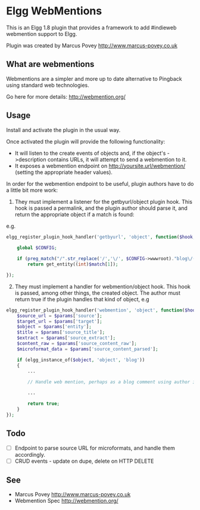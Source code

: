 Elgg WebMentions
================

This is an Elgg 1.8 plugin that provides a framework to add #indieweb webmention
support to Elgg.

Plugin was created by Marcus Povey <http://www.marcus-povey.co.uk>

What are webmentions
--------------------

Webmentions are a simpler and more up to date alternative to Pingback using standard
web technologies.

Go here for more details: http://webmention.org/

Usage
-----

Install and activate the plugin in the usual way.

Once activated the plugin will provide the following functionality:

* It will listen to the create events of objects and, if the object's ->description contains URLs, 
it will attempt to send a webmention to it.
* It exposes a webmention endpoint on http://yoursite.url/webmention/ (setting the appropriate header values). 

In order for the webmention endpoint to be useful, plugin authors have to do a little bit
more work:

1) They must implement a listener for the getbyurl/object plugin hook. This hook is passed a permalink, and
the plugin author should parse it, and return the appropriate object if a match is found:

e.g.

```php
elgg_register_plugin_hook_handler('getbyurl', 'object', function($hook, $type, $return, $params) {
    
    global $CONFIG;

    if (preg_match("/".str_replace('/','\/', $CONFIG->wwwroot)."blog\/([0-9]*)/", $params['url'], $match))
        return get_entity((int)$match[1]);

});
```

2) They must implement a handler for webmention/object hook. This hook is passed, among other things, the created object. 
The author must return true if the plugin handles that kind of object, e.g

```php
elgg_register_plugin_hook_handler('webmention', 'object', function($hook, $type, $return, $params) {
    $source_url = $params['source'];
    $target_url = $params['target'];
    $object = $params['entity'];
    $title = $params['source_title'];
    $extract = $params['source_extract'];
    $content_raw = $params['source_content_raw']; 
    $microformat_data = $params['source_content_parsed'];

    if (elgg_instance_of($object, 'object', 'blog'))
    {
        ...
        
        // Handle web mention, perhaps as a blog comment using author info got from the microformat data, or if microformats say this was a "like" perhaps do something with that

        ...

        return true;
    }
});
```

Todo
----

- [ ] Endpoint to parse source URL for microformats, and handle them accordingly.
- [ ] CRUD events - update on dupe, delete on HTTP DELETE

See
---
* Marcus Povey <http://www.marcus-povey.co.uk>
* Webmention Spec <http://webmention.org/>

